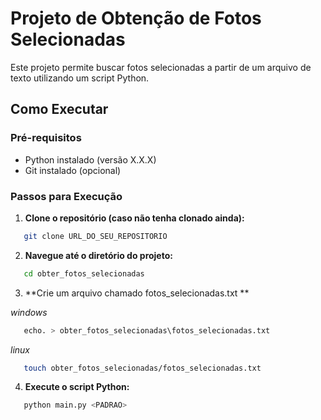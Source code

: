 # Projeto de Obtenção de Fotos Selecionadas

Este projeto permite buscar fotos selecionadas a partir de um arquivo de texto utilizando um script Python.

## Como Executar

### Pré-requisitos

- Python instalado (versão X.X.X)
- Git instalado (opcional)

### Passos para Execução

1. **Clone o repositório (caso não tenha clonado ainda):**
   
```bash
   git clone URL_DO_SEU_REPOSITORIO
```

2. **Navegue até o diretório do projeto:**

```bash
   cd obter_fotos_selecionadas
```

3. **Crie um arquivo chamado fotos_selecionadas.txt **

_windows_
```bash
   echo. > obter_fotos_selecionadas\fotos_selecionadas.txt
```

_linux_
```bash
   touch obter_fotos_selecionadas/fotos_selecionadas.txt
```

4. **Execute o script Python:**

```bash
   python main.py <PADRAO>
```